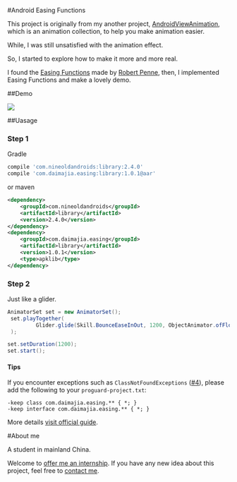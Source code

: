 #Android Easing Functions

This project is originally from my another project, [AndroidViewAnimation](https://github.com/daimajia/AndroidViewAnimations), which is an animation collection, to help you make animation easier.

While, I was still unsatisfied with the animation effect.

So, I started to explore how to make it more and more real.

I found the [Easing Functions](http://easings.net/) made by [Robert Penne](http://robertpenner.com/), then, I implemented Easing Functions and make a lovely demo.

##Demo

![](http://ww4.sinaimg.cn/mw690/610dc034jw1ehuzoul4h8g20b00gmh9s.gif)

##Uasage

### Step 1

Gradle

```groovy
compile 'com.nineoldandroids:library:2.4.0'
compile 'com.daimajia.easing:library:1.0.1@aar'
```
or maven

```xml
<dependency>
    <groupId>com.nineoldandroids</groupId>
    <artifactId>library</artifactId>
    <version>2.4.0</version>
</dependency>
<dependency>
    <groupId>com.daimajia.easing</groupId>
    <artifactId>library</artifactId>
    <version>1.0.1</version>
    <type>apklib</type>
</dependency>
```

### Step 2

Just like a glider.

```java
AnimatorSet set = new AnimatorSet();
 set.playTogether(
         Glider.glide(Skill.BounceEaseInOut, 1200, ObjectAnimator.ofFloat(mTarget, "translationY", 0, 100))
 );

set.setDuration(1200);
set.start();
```

#### Tips

If you encounter exceptions such as `ClassNotFoundExceptions` ([#4](https://github.com/daimajia/AnimationEasingFunctions/issues/4)), please add the following to your `proguard-project.txt`:

```
-keep class com.daimajia.easing.** { *; }
-keep interface com.daimajia.easing.** { *; }
```

More details [visit official guide](http://developer.android.com/tools/help/proguard.html#configuring).

#About me

A student in mainland China. 

Welcome to [offer me an internship](mailto:daimajia@gmail.com).
If you have any new idea about this project, feel free to [contact me](mailto:daimajia@gmail.com).

